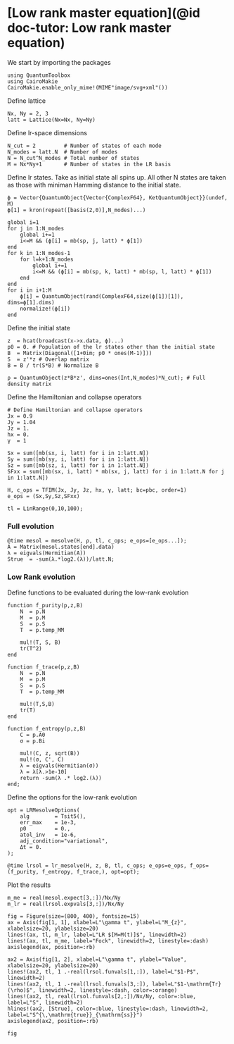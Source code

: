 # [Low rank master equation](@id doc-tutor: Low rank master equation)

We start by importing the packages

```@example lowrank
using QuantumToolbox
using CairoMakie
CairoMakie.enable_only_mime!(MIME"image/svg+xml"())
```

Define lattice
```@example lowrank
Nx, Ny = 2, 3
latt = Lattice(Nx=Nx, Ny=Ny)
```

Define lr-space dimensions
```@example lowrank
N_cut = 2         # Number of states of each mode
N_modes = latt.N  # Number of modes
N = N_cut^N_modes # Total number of states
M = Nx*Ny+1       # Number of states in the LR basis
```

Define lr states. Take as initial state all spins up. All other N states are taken as those with miniman Hamming distance to the initial state.
```@example lowrank
ϕ = Vector{QuantumObject{Vector{ComplexF64}, KetQuantumObject}}(undef, M)
ϕ[1] = kron(repeat([basis(2,0)],N_modes)...)

global i=1
for j in 1:N_modes
    global i+=1
    i<=M && (ϕ[i] = mb(sp, j, latt) * ϕ[1])
end
for k in 1:N_modes-1
    for l=k+1:N_modes
        global i+=1
        i<=M && (ϕ[i] = mb(sp, k, latt) * mb(sp, l, latt) * ϕ[1])
    end
end
for i in i+1:M
    ϕ[i] = QuantumObject(rand(ComplexF64,size(ϕ[1])[1]), dims=ϕ[1].dims)
    normalize!(ϕ[i])
end
```

Define the initial state
```@example lowrank
z  = hcat(broadcast(x->x.data, ϕ)...)
p0 = 0. # Population of the lr states other than the initial state
B  = Matrix(Diagonal([1+0im; p0 * ones(M-1)]))
S  = z'*z # Overlap matrix
B = B / tr(S*B) # Normalize B

ρ = QuantumObject(z*B*z', dims=ones(Int,N_modes)*N_cut); # Full density matrix
```

Define the Hamiltonian and collapse operators
```@example lowrank
# Define Hamiltonian and collapse operators
Jx = 0.9 
Jy = 1.04
Jz = 1. 
hx = 0.
γ  = 1

Sx = sum([mb(sx, i, latt) for i in 1:latt.N])
Sy = sum([mb(sy, i, latt) for i in 1:latt.N])
Sz = sum([mb(sz, i, latt) for i in 1:latt.N])
SFxx = sum([mb(sx, i, latt) * mb(sx, j, latt) for i in 1:latt.N for j in 1:latt.N])

H, c_ops = TFIM(Jx, Jy, Jz, hx, γ, latt; bc=pbc, order=1)
e_ops = (Sx,Sy,Sz,SFxx)

tl = LinRange(0,10,100);
```

### Full evolution
```@example lowrank
@time mesol = mesolve(H, ρ, tl, c_ops; e_ops=[e_ops...]);
A = Matrix(mesol.states[end].data)
λ = eigvals(Hermitian(A))
Strue  = -sum(λ.*log2.(λ))/latt.N;
```

### Low Rank evolution
Define functions to be evaluated during the low-rank evolution
```@example lowrank
function f_purity(p,z,B)
    N  = p.N
    M  = p.M
    S  = p.S
    T  = p.temp_MM

    mul!(T, S, B)
    tr(T^2)
end

function f_trace(p,z,B)
    N  = p.N
    M  = p.M
    S  = p.S
    T  = p.temp_MM

    mul!(T,S,B)
    tr(T)
end

function f_entropy(p,z,B)
    C = p.A0
    σ = p.Bi

    mul!(C, z, sqrt(B))
    mul!(σ, C', C)
    λ = eigvals(Hermitian(σ))
    λ = λ[λ.>1e-10]
    return -sum(λ .* log2.(λ))
end;
```

Define the options for the low-rank evolution
```@example lowrank
opt = LRMesolveOptions( 
    alg        = Tsit5(),
    err_max    = 1e-3,
    p0         = 0.,
    atol_inv   = 1e-6,
    adj_condition="variational",
    Δt = 0.
);

@time lrsol = lr_mesolve(H, z, B, tl, c_ops; e_ops=e_ops, f_ops=(f_purity, f_entropy, f_trace,), opt=opt);
```

Plot the results
```@example lowrank
m_me = real(mesol.expect[3,:])/Nx/Ny
m_lr = real(lrsol.expvals[3,:])/Nx/Ny

fig = Figure(size=(800, 400), fontsize=15)
ax = Axis(fig[1, 1], xlabel=L"\gamma t", ylabel=L"M_{z}", xlabelsize=20, ylabelsize=20)
lines!(ax, tl, m_lr, label=L"LR $[M=M(t)]$", linewidth=2)
lines!(ax, tl, m_me, label="Fock", linewidth=2, linestyle=:dash)
axislegend(ax, position=:rb)

ax2 = Axis(fig[1, 2], xlabel=L"\gamma t", ylabel="Value", xlabelsize=20, ylabelsize=20)
lines!(ax2, tl, 1 .-real(lrsol.funvals[1,:]), label=L"$1-P$", linewidth=2)
lines!(ax2, tl, 1 .-real(lrsol.funvals[3,:]), label=L"$1-\mathrm{Tr}(\rho)$", linewidth=2, linestyle=:dash, color=:orange)
lines!(ax2, tl, real(lrsol.funvals[2,:])/Nx/Ny, color=:blue, label=L"S", linewidth=2)
hlines!(ax2, [Strue], color=:blue, linestyle=:dash, linewidth=2, label=L"S^{\,\mathrm{true}}_{\mathrm{ss}}")
axislegend(ax2, position=:rb)

fig
```
